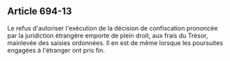 Article 694-13
----
Le refus d'autoriser l'exécution de la décision de confiscation prononcée par la
juridiction étrangère emporte de plein droit, aux frais du Trésor, mainlevée des
saisies ordonnées. Il en est de même lorsque les poursuites engagées à
l'étranger ont pris fin.
